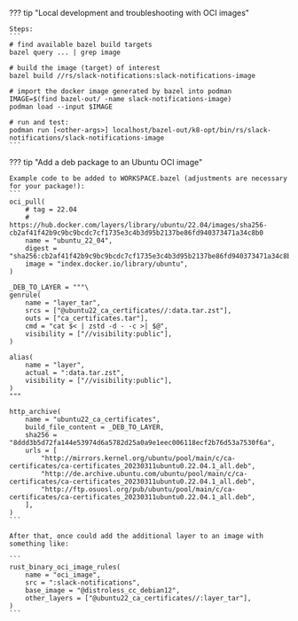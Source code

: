 
??? tip "Local development and troubleshooting with OCI images"

    Steps:
    ```
    # find available bazel build targets
    bazel query ... | grep image

    # build the image (target) of interest
    bazel build //rs/slack-notifications:slack-notifications-image

    # import the docker image generated by bazel into podman
    IMAGE=$(find bazel-out/ -name slack-notifications-image)
    podman load --input $IMAGE

    # run and test:
    podman run [<other-args>] localhost/bazel-out/k8-opt/bin/rs/slack-notifications/slack-notifications-image
    ```

??? tip "Add a deb package to an Ubuntu OCI image"

    Example code to be added to WORKSPACE.bazel (adjustments are necessary for your package!):
    ```
    oci_pull(
        # tag = 22.04
        # https://hub.docker.com/layers/library/ubuntu/22.04/images/sha256-cb2af41f42b9c9bc9bcdc7cf1735e3c4b3d95b2137be86fd940373471a34c8b0
        name = "ubuntu_22_04",
        digest = "sha256:cb2af41f42b9c9bc9bcdc7cf1735e3c4b3d95b2137be86fd940373471a34c8b0",
        image = "index.docker.io/library/ubuntu",
    )

    _DEB_TO_LAYER = """\
    genrule(
        name = "layer_tar",
        srcs = ["@ubuntu22_ca_certificates//:data.tar.zst"],
        outs = ["ca_certificates.tar"],
        cmd = "cat $< | zstd -d - -c >| $@",
        visibility = ["//visibility:public"],
    )

    alias(
        name = "layer",
        actual = ":data.tar.zst",
        visibility = ["//visibility:public"],
    )
    """

    http_archive(
        name = "ubuntu22_ca_certificates",
        build_file_content = _DEB_TO_LAYER,
        sha256 = "8ddd3b5d72fa144e53974d6a5782d25a0a9e1eec006118ecf2b76d53a7530f6a",
        urls = [
            "http://mirrors.kernel.org/ubuntu/pool/main/c/ca-certificates/ca-certificates_20230311ubuntu0.22.04.1_all.deb",
            "http://de.archive.ubuntu.com/ubuntu/pool/main/c/ca-certificates/ca-certificates_20230311ubuntu0.22.04.1_all.deb",
            "http://ftp.osuosl.org/pub/ubuntu/pool/main/c/ca-certificates/ca-certificates_20230311ubuntu0.22.04.1_all.deb",
        ],
    )
    ```

    After that, once could add the additional layer to an image with something like:

    ```
    rust_binary_oci_image_rules(
        name = "oci_image",
        src = ":slack-notifications",
        base_image = "@distroless_cc_debian12",
        other_layers = ["@ubuntu22_ca_certificates//:layer_tar"],
    )
    ```
